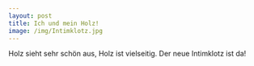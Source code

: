 ```yaml
---
layout: post
title: Ich und mein Holz!
image: /img/Intimklotz.jpg
---
```


Holz sieht sehr schön aus, Holz ist vielseitig. Der neue Intimklotz ist da!
